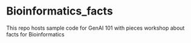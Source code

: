 # Bioinformatics_facts
This repo hosts sample code for GenAI 101 with pieces workshop about facts for Bioinformatics
